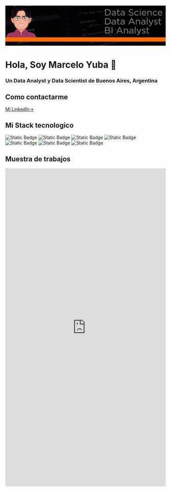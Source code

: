 <div align="center">

![Banner](scr/banner.png)
</div>

<h1> Hola, Soy Marcelo Yuba 👋 </h1>

### Un Data Analyst  y Data Scientist de Buenos Aires, Argentina

## Como contactarme

<div>
<a href="https://www.linkedin.com/in/marcelo-yuba-b9a39827b/" target="_blank">Mi LinkedIn-></a>
</div>

## Mi Stack tecnologico

<div>

![Static Badge](https://img.shields.io/badge/PowerBI-gray?style=flat&logo=powerbi)
![Static Badge](https://img.shields.io/badge/Python-gray?style=flat&logo=python)
![Static Badge](https://img.shields.io/badge/-Pandas-gray?style=flat&logo=pandas)
![Static Badge](https://img.shields.io/badge/-Matplotlib-gray?style=flat&logo=matplotlib)
![Static Badge](https://img.shields.io/badge/-Seaborn-gray?style=flat&logo=seaborn)
![Static Badge](https://img.shields.io/badge/-Jupyter_Notebook-gray?style=flat&logo=jupyter)
![Static Badge](https://img.shields.io/badge/Visual_Studio_Code-gray?style=flat&logo=visual%20studio%20code&logoColor=white)
</div>

## Muestra de trabajos

<div style="display: flex; justify-content: center;">
       <iframe title="DatasetMockup" width="1240" height="1000" src="https://app.powerbi.com/view?r=eyJrIjoiZjRmOWFiOWUtZmE4Yy00MDcwLTllNjktNjE5NTcwZDY3OTJlIiwidCI6ImUyYjc5Nzc5LTBhODgtNDMzMS05YjQyLTM4NGNkNzFjODVkNyIsImMiOjR9&pageName=ReportSection10f0c58045468d53ab10" frameborder="0" allowFullScreen="true">
    </iframe>
</div>
        

